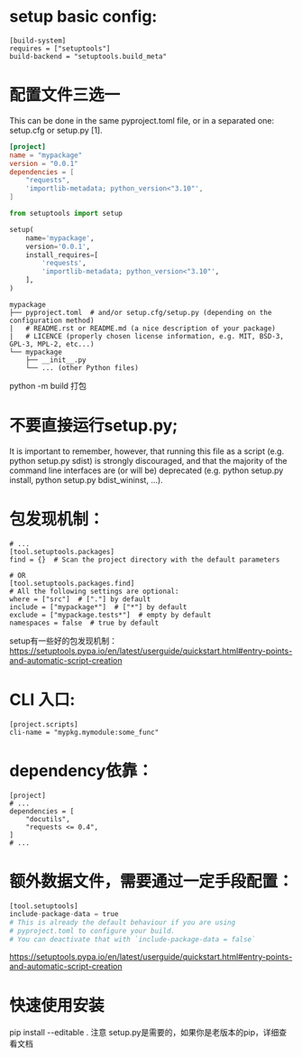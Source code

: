 # setup basic config:
```
[build-system]
requires = ["setuptools"]
build-backend = "setuptools.build_meta"

```
# 配置文件三选一

This can be done in the same pyproject.toml file, or in a separated one: setup.cfg or setup.py [1].
```toml
[project]
name = "mypackage"
version = "0.0.1"
dependencies = [
    "requests",
    'importlib-metadata; python_version<"3.10"',
]
```
```py
from setuptools import setup

setup(
    name='mypackage',
    version='0.0.1',
    install_requires=[
        'requests',
        'importlib-metadata; python_version<"3.10"',
    ],
)

```

```
mypackage
├── pyproject.toml  # and/or setup.cfg/setup.py (depending on the configuration method)
|   # README.rst or README.md (a nice description of your package)
|   # LICENCE (properly chosen license information, e.g. MIT, BSD-3, GPL-3, MPL-2, etc...)
└── mypackage
    ├── __init__.py
    └── ... (other Python files)

```
python -m build 打包

# 不要直接运行setup.py;
It is important to remember, however, that running this file as a script (e.g. python setup.py sdist) is strongly discouraged, and that the majority of the command line interfaces are (or will be) deprecated (e.g. python setup.py install, python setup.py bdist_wininst, …).

# 包发现机制：
```
# ...
[tool.setuptools.packages]
find = {}  # Scan the project directory with the default parameters

# OR
[tool.setuptools.packages.find]
# All the following settings are optional:
where = ["src"]  # ["."] by default
include = ["mypackage*"]  # ["*"] by default
exclude = ["mypackage.tests*"]  # empty by default
namespaces = false  # true by default

```
setup有一些好的包发现机制：
https://setuptools.pypa.io/en/latest/userguide/quickstart.html#entry-points-and-automatic-script-creation



# CLI 入口:
```
[project.scripts]
cli-name = "mypkg.mymodule:some_func"
```
# dependency依靠：
```
[project]
# ...
dependencies = [
    "docutils",
    "requests <= 0.4",
]
# ...

```

# 额外数据文件，需要通过一定手段配置：
```py
[tool.setuptools]
include-package-data = true
# This is already the default behaviour if you are using
# pyproject.toml to configure your build.
# You can deactivate that with `include-package-data = false`
```
https://setuptools.pypa.io/en/latest/userguide/quickstart.html#entry-points-and-automatic-script-creation
# 快速使用安装
pip install --editable .
注意 setup.py是需要的，如果你是老版本的pip，详细查看文档



